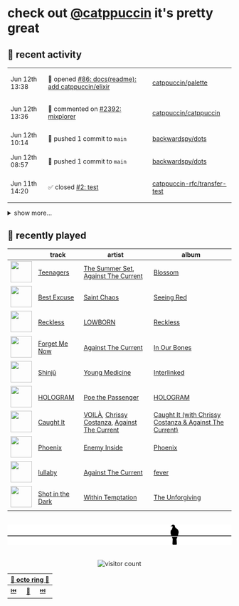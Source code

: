 # check out [@catppuccin](https://github.com/catppuccin) it's pretty great

## 📅 recent activity

<!-- SCRIPT:REPLACE:GITHUB -->
<table>
<tbody>
<tr>
<td><span title='2024-06-12T13:38:51+00:00'>Jun 12th 13:38</span></td>
<td>

🚀 opened [#86: docs(readme): add catppuccin/elixir](https://github.com/catppuccin/palette/pull/86)

</td>
<td>

[catppuccin/palette](https://github.com/catppuccin/palette)

</td>
</tr>
<tr>
<td><span title='2024-06-12T13:36:05+00:00'>Jun 12th 13:36</span></td>
<td>

💬 commented on [#2392: mixplorer](https://github.com/catppuccin/catppuccin/issues/2392)

</td>
<td>

[catppuccin/catppuccin](https://github.com/catppuccin/catppuccin)

</td>
</tr>
<tr>
<td><span title='2024-06-12T10:14:30+00:00'>Jun 12th 10:14</span></td>
<td>

🚢 pushed 1 commit to `main`

</td>
<td>

[backwardspy/dots](https://github.com/backwardspy/dots)

</td>
</tr>
<tr>
<td><span title='2024-06-12T08:57:36+00:00'>Jun 12th 08:57</span></td>
<td>

🚢 pushed 1 commit to `main`

</td>
<td>

[backwardspy/dots](https://github.com/backwardspy/dots)

</td>
</tr>
<tr>
<td><span title='2024-06-11T14:20:21+00:00'>Jun 11th 14:20</span></td>
<td>

✅ closed [#2: test](https://github.com/catppuccin-rfc/transfer-test/issues/2)

</td>
<td>

[catppuccin-rfc/transfer-test](https://github.com/catppuccin-rfc/transfer-test)

</td>
</tr>
</tbody>
</table>

<details>
<summary>show more...</summary>
<table>
<tbody>
<tr>
<td><span title='2024-06-11T14:07:16+00:00'>Jun 11th 14:07</span></td>
<td>

✅ closed [#2: test](https://github.com/catppuccin-rfc/transfer-test/issues/2)

</td>
<td>

[catppuccin-rfc/transfer-test](https://github.com/catppuccin-rfc/transfer-test)

</td>
</tr>
<tr>
<td><span title='2024-06-11T14:04:55+00:00'>Jun 11th 14:04</span></td>
<td>

✅ closed [#2: test](https://github.com/catppuccin-rfc/transfer-test/issues/2)

</td>
<td>

[catppuccin-rfc/transfer-test](https://github.com/catppuccin-rfc/transfer-test)

</td>
</tr>
<tr>
<td><span title='2024-06-11T14:01:13+00:00'>Jun 11th 14:01</span></td>
<td>

✅ closed [#2: test](https://github.com/catppuccin-rfc/transfer-test/issues/2)

</td>
<td>

[catppuccin-rfc/transfer-test](https://github.com/catppuccin-rfc/transfer-test)

</td>
</tr>
<tr>
<td><span title='2024-06-11T13:59:12+00:00'>Jun 11th 13:59</span></td>
<td>

📢 opened [#2: test](https://github.com/catppuccin-rfc/transfer-test/issues/2)

</td>
<td>

[catppuccin-rfc/transfer-test](https://github.com/catppuccin-rfc/transfer-test)

</td>
</tr>
<tr>
<td><span title='2024-06-10T19:01:32+00:00'>Jun 10th 19:01</span></td>
<td>

🚢 pushed 1 commit to `main`

</td>
<td>

[catppuccin/catwalk](https://github.com/catppuccin/catwalk)

</td>
</tr>
<tr>
<td><span title='2024-06-10T19:01:31+00:00'>Jun 10th 19:01</span></td>
<td>

🎉 closed [#16: fix(deps): update rust crate clap to v4.5.7](https://github.com/catppuccin/catwalk/pull/16)

</td>
<td>

[catppuccin/catwalk](https://github.com/catppuccin/catwalk)

</td>
</tr>
<tr>
<td><span title='2024-06-10T19:01:26+00:00'>Jun 10th 19:01</span></td>
<td>

🚢 pushed 1 commit to `main`

</td>
<td>

[catppuccin/whiskers](https://github.com/catppuccin/whiskers)

</td>
</tr>
<tr>
<td><span title='2024-06-10T19:01:25+00:00'>Jun 10th 19:01</span></td>
<td>

🎉 closed [#17: fix(deps): update rust crate clap to v4.5.7](https://github.com/catppuccin/whiskers/pull/17)

</td>
<td>

[catppuccin/whiskers](https://github.com/catppuccin/whiskers)

</td>
</tr>
<tr>
<td><span title='2024-06-10T12:43:01+00:00'>Jun 10th 12:43</span></td>
<td>

🚢 pushed 1 commit to `main`

</td>
<td>

[catppuccin/homebrew-tap](https://github.com/catppuccin/homebrew-tap)

</td>
</tr>
<tr>
<td><span title='2024-06-10T12:43:00+00:00'>Jun 10th 12:43</span></td>
<td>

🎉 closed [#29: chore: update whiskers & catwalk formula urls and hashes](https://github.com/catppuccin/homebrew-tap/pull/29)

</td>
<td>

[catppuccin/homebrew-tap](https://github.com/catppuccin/homebrew-tap)

</td>
</tr>
<tr>
<td><span title='2024-06-10T12:31:58+00:00'>Jun 10th 12:31</span></td>
<td>

🚢 pushed 1 commit to `hammy-was-right`

</td>
<td>

[catppuccin/homebrew-tap](https://github.com/catppuccin/homebrew-tap)

</td>
</tr>
<tr>
<td><span title='2024-06-10T11:21:25+00:00'>Jun 10th 11:21</span></td>
<td>

🚢 pushed 1 commit to `hammy-was-right`

</td>
<td>

[catppuccin/homebrew-tap](https://github.com/catppuccin/homebrew-tap)

</td>
</tr>
<tr>
<td><span title='2024-06-10T11:13:02+00:00'>Jun 10th 11:13</span></td>
<td>

🚢 pushed 1 commit to `hammy-was-right`

</td>
<td>

[catppuccin/homebrew-tap](https://github.com/catppuccin/homebrew-tap)

</td>
</tr>
</tbody>
</table>
</details>
<!-- SCRIPT:REPLACE:GITHUB -->

## 🎵 recently played

<!-- SCRIPT:REPLACE:SPOTIFY -->
| | track | artist | album |
| - | - | - | - |
| <img src="https://i.scdn.co/image/ab67616d00004851c852a8089e228d425978d369" width="48" height="48"> | [Teenagers](https://open.spotify.com/track/1uSXquwFpP5gRBKPCdXfsX) | [The Summer Set](https://open.spotify.com/artist/0pwyD6DhbFWn8uVSz2Fr0w), [Against The Current](https://open.spotify.com/artist/6yhD1KjhLxIETFF7vIRf8B) | [Blossom](https://open.spotify.com/track/1uSXquwFpP5gRBKPCdXfsX) |
| <img src="https://i.scdn.co/image/ab67616d0000485138a291278b5bd854d9e09014" width="48" height="48"> | [Best Excuse](https://open.spotify.com/track/1t42GoiJMFnn4YruykfN9O) | [Saint Chaos](https://open.spotify.com/artist/6OE6isNAneV3vtdxKih5fg) | [Seeing Red](https://open.spotify.com/track/1t42GoiJMFnn4YruykfN9O) |
| <img src="https://i.scdn.co/image/ab67616d000048516a69ea6dcad3e257c8c38528" width="48" height="48"> | [Reckless](https://open.spotify.com/track/3NNJjEPFTUcAMUyMXsDw5c) | [LOWBORN](https://open.spotify.com/artist/0tAM9QPUwdBLBPbtOzJD09) | [Reckless](https://open.spotify.com/track/3NNJjEPFTUcAMUyMXsDw5c) |
| <img src="https://i.scdn.co/image/ab67616d000048519d92c1661f5a7784808fabdb" width="48" height="48"> | [Forget Me Now](https://open.spotify.com/track/7a4mTLsXkBfRrakiKQVCTQ) | [Against The Current](https://open.spotify.com/artist/6yhD1KjhLxIETFF7vIRf8B) | [In Our Bones](https://open.spotify.com/track/7a4mTLsXkBfRrakiKQVCTQ) |
| <img src="https://i.scdn.co/image/ab67616d00004851fea8225d179a669f7e85e9ba" width="48" height="48"> | [Shinjū](https://open.spotify.com/track/5kRt4Kyze46Pv59LOeP74c) | [Young Medicine](https://open.spotify.com/artist/0Cojc5p5tlHl9I61q3ddjQ) | [Interlinked](https://open.spotify.com/track/5kRt4Kyze46Pv59LOeP74c) |
| <img src="https://i.scdn.co/image/ab67616d0000485103a60f93f4c519a07e7d4ceb" width="48" height="48"> | [HOLOGRAM](https://open.spotify.com/track/2RVoxE5HKeIT4wZvOCevJR) | [Poe the Passenger](https://open.spotify.com/artist/4x9OkGDATJa93lbMMCeZaL) | [HOLOGRAM](https://open.spotify.com/track/2RVoxE5HKeIT4wZvOCevJR) |
| <img src="https://i.scdn.co/image/ab67616d00004851c1fb43abb93ad5acab785a79" width="48" height="48"> | [Caught It](https://open.spotify.com/track/7qTc7bfYZYwFNWSDzNBmHr) | [VOILÀ](https://open.spotify.com/artist/6NnBBumbcMYsaPTHFhPtXD), [Chrissy Costanza](https://open.spotify.com/artist/2zmjYl582zO64LcLQtOEuv), [Against The Current](https://open.spotify.com/artist/6yhD1KjhLxIETFF7vIRf8B) | [Caught It (with Chrissy Costanza & Against The Current)](https://open.spotify.com/track/7qTc7bfYZYwFNWSDzNBmHr) |
| <img src="https://i.scdn.co/image/ab67616d00004851f1cb5ebc7735d60fa10b593b" width="48" height="48"> | [Phoenix](https://open.spotify.com/track/3bLzsG3qnxWAWKv6YNgUK9) | [Enemy Inside](https://open.spotify.com/artist/4DX0ctdZRMWec9KCiigIXy) | [Phoenix](https://open.spotify.com/track/3bLzsG3qnxWAWKv6YNgUK9) |
| <img src="https://i.scdn.co/image/ab67616d00004851186660bbf3b0dd9a5195e182" width="48" height="48"> | [lullaby](https://open.spotify.com/track/6mfiGqZw4AqXA1nqo3EzIF) | [Against The Current](https://open.spotify.com/artist/6yhD1KjhLxIETFF7vIRf8B) | [fever](https://open.spotify.com/track/6mfiGqZw4AqXA1nqo3EzIF) |
| <img src="https://i.scdn.co/image/ab67616d00004851bcb4a0f3772f0a25db7eb965" width="48" height="48"> | [Shot in the Dark](https://open.spotify.com/track/5JpbpsjhJeNwixBzbobklV) | [Within Temptation](https://open.spotify.com/artist/3hE8S8ohRErocpkY7uJW4a) | [The Unforgiving](https://open.spotify.com/track/5JpbpsjhJeNwixBzbobklV) |

<!-- SCRIPT:REPLACE:SPOTIFY -->

<br>

<div align="center">

<picture>
    <source media="(prefers-color-scheme: light)" srcset="assets/pigeon-light.svg">
    <source media="(prefers-color-scheme: dark)" srcset="assets/pigeon-dark.svg">
    <img alt="pigeon sitting on a wire" src="assets/pigeon-light.svg">
</picture>

<br>
<br>

![visitor count](https://profile-counter.glitch.me/backwardspy/count.svg)

<table>
    <thead>
        <th colspan="3"><a href="https://octo-ring.com">🐙 octo ring 🐙</a></th>
    </thead>
    <tbody>
        <td><a href="https://octo-ring.com/p/backwardspy/prev">⏮️</a></td>
        <td><a href="https://octo-ring.com/p/backwardspy/random">🔀</a></td>
        <td><a href="https://octo-ring.com/p/backwardspy/next">⏭️</a></td>
    </tbody>
</table>

</div>
